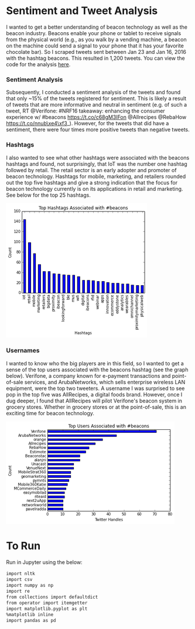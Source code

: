 # Sentiment and Tweet Analysis

I wanted to get a better understanding of beacon technology as well as the beacon industry. Beacons enable your phone or tablet to receive signals from the physical world (e.g., as you walk by a vending machine, a beacon on the machine could send a signal to your phone that it has your favorite chocolate bar). So I scraped tweets sent between Jan 23 and Jan 16, 2016 with the hashtag beacons. This resulted in 1,200 tweets. You can view the code for the analysis [here](https://github.com/skasim/twit_sentiment/blob/master/tweet_and_sentiment_analysis_beacons.ipynb).

### Sentiment Analysis
Subsequently, I conducted a sentiment analysis of the tweets and found that only ~15% of the tweets registered for sentiment. This is likely a result of tweets that are more informative and neutral in sentiment (e.g. of such a tweet, RT @Verifone: #NRF16 takeaway: enhancing the consumer experience w/ #beacons https://t.co/c68gM3IFon @Allrecipes @RebaHow https://t.co/nnub\xe4\xf3_). However, for the tweets that did have a sentiment, there were four times more positive tweets than negative tweets.

### Hashtags
I also wanted to see what other hashtags were associated with the beacons hashtags and found, not surprisingly, that IoT was the number one hashtag followed by retail. The retail sector is an early adopter and promoter of beacon technology. Hashtags for mobile, marketing, and retailers rounded out the top five hashtags and give a strong indication that the focus for beacon technology currently is on its applications in retail and marketing. See below for the top 25 hashtags.

![alt tag](graphs/beacons_hashtags.png)

### Usernames
I wanted to know who the big players are in this field, so I wanted to get a sense of the top users associated with the beacons hashtag (see the graph below). Verifone, a company known for e-payment transactions and point-of-sale services, and ArubaNetworks, which sells enterprise wireless LAN equipment, were the top two tweeters. A username I was surprised to see pop in the top five was AllRecipes, a digital foods brand. However, once I dug deeper, I found that AllRecipes will pilot Verifone's beacon system in grocery stores. Whether in grocery stores or at the point-of-sale, this is an exciting time for beacon technology.

![alt tag](graphs/beacons_usernames.png)

# To Run

Run in Jupyter using the below:

```
import nltk
import csv
import numpy as np
import re
from collections import defaultdict
from operator import itemgetter
import matplotlib.pyplot as plt
%matplotlib inline
import pandas as pd
```